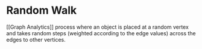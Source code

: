 # Random Walk
[[Graph Analytics]] process where an object is placed at a random vertex and takes random steps (weighted according to the edge values) across the edges to other vertices.